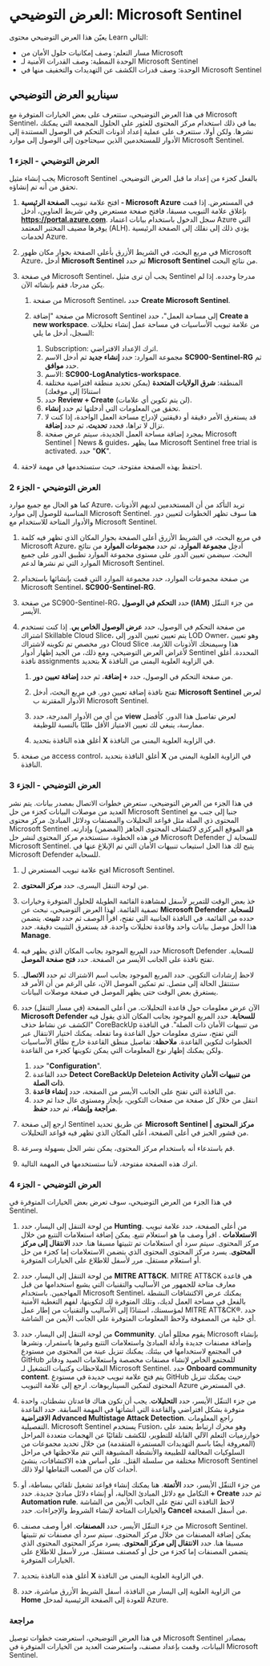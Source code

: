 <!---
---
العرض التوضيحي: العنوان: "Microsoft Sentinel" مسار التعلم/الوحدة/العنوان: "مسار التعلم: وصف قدرات حلول أمان Microsoft؛ الوحدة 3: وصف قدرات الأمان ل Microsoft Sentinel؛ الوحدة 3: وصف قدرات الكشف عن التهديدات والتخفيف من المخاطر في Microsoft Sentinel'
---
--->

# العرض التوضيحي: Microsoft Sentinel

يعيّن هذا العرض التوضيحي محتوى Learn التالي:

- مسار التعلم: وصف إمكانيات حلول الأمان من Microsoft
- الوحدة النمطية: وصف القدرات الأمنية لـ Microsoft Sentinel
- الوحدة: وصف قدرات الكشف عن التهديدات والتخفيف منها في Microsoft Sentinel

## سيناريو العرض التوضيحي

في هذا العرض التوضيحي، ستتعرف على بعض الخيارات المتوفرة مع Microsoft Sentinel، بما في ذلك استخدام مركز المحتوى للعثور على الحلول المجمعة التي يمكنك نشرها.  ولكن أولا، ستتعرف على عملية إعداد أذونات التحكم في الوصول المستندة إلى الأدوار للمستخدمين الذين سيحتاجون إلى الوصول إلى موارد Microsoft Sentinel.

### العرض التوضيحي - الجزء 1

يجب إنشاء مثيل Microsoft Sentinel بالفعل كجزء من إعداد ما قبل العرض التوضيحي. تحقق من أنه تم إنشاؤه.

1. افتح علامة تبويب **الصفحة الرئيسية - Microsoft Azure** في المستعرض.  إذا قمت بإغلاق علامة التبويب مسبقا، فافتح صفحة مستعرض وفي شريط العناوين، أدخل **https://portal.azure.com**. سجل الدخول باستخدام بيانات اعتماد Azure التي يوفرها مضيف المختبر المعتمد (ALH).  يؤدي ذلك إلى نقلك إلى الصفحة الرئيسية لخدمات Azure.

1. في مربع البحث، في الشريط الأزرق بأعلى الصفحة بجوار مكان ظهور Microsoft Azure، أدخل **Microsoft Sentinel** ثم حدد **Microsoft Sentinel** من نتائج البحث.  

1. في صفحة Microsoft Sentinel، يجب أن ترى مثيل Sentinel مدرجا وحدده.  إذا لم يكن مدرجا، فقم بإنشائه الآن.
    1. من صفحة Microsoft Sentinel، حدد **Create Microsoft Sentinel**.

    1. من صفحة "إضافة Microsoft Sentinel إلى مساحة العمل"، حدد **Create a new workspace**. من علامة تبويب الأساسيات في مساحة عمل إنشاء تحليلات السجل، أدخل ما يلي:
        1. Subscription: اترك الإعداد الافتراضي.
        1. مجموعة الموارد: حدد **إنشاء جديد** ثم أدخل الاسم **SC900-Sentinel-RG** ثم حدد **موافق**.
        1. الاسم: **SC900-LogAnalytics-workspace**.
        1. المنطقة: **شرق الولايات المتحدة** (يمكن تحديد منطقة افتراضية مختلفة استنادًا إلى موقعك)
        1. حدد **Review + Create** (لن يتم تكوين أي علامات).
        1. تحقق من المعلومات التي أدخلتها ثم حدد **إنشاء**.
        1. قد يستغرق الأمر دقيقة أو دقيقتين لإدراج مساحة العمل الواحدة، إذا كنت لا تزال لا تراها، فحدد **تحديث**، ثم حدد **إضافة**.
        1. بمجرد إضافة مساحة العمل الجديدة، سيتم عرض صفحة Microsoft Sentinel | News & guides، مما يظهر Microsoft Sentinel free trial is activated.  حدد "**OK**".

1. احتفظ بهذه الصفحة مفتوحة، حيث ستستخدمها في مهمة لاحقة.

### العرض التوضيحي - الجزء 2

كما هو الحال مع جميع موارد Azure، تريد التأكد من أن المستخدمين لديهم الأذونات المناسبة للوصول إلى موارد Microsoft Sentinel. هنا سوف تظهر الخطوات لتعيين دور والأدوار المتاحة للاستخدام مع Microsoft Sentinel.  

1. في مربع البحث، في الشريط الأزرق أعلى الصفحة بجوار المكان الذي تظهر فيه كلمة Microsoft Azure، أدخِل **مجموعة الموارد**، ثم حدد **مجموعات الموارد** من نتائج البحث. سيضمن تعيين الدور على مستوى مجموعة الموارد تطبيق الدور على جميع الموارد التي تم نشرها لدعم Microsoft Sentinel.

1. من صفحة مجموعات الموارد، حدد مجموعة الموارد التي قمت بإنشائها باستخدام Microsoft Sentinel، **SC900-Sentinel-RG**.

1. من صفحة SC900-Sentinel-RG، حدد **التحكم في الوصول (IAM)** من جزء التنقّل الأيسر.

1. من صفحة التحكم في الوصول، حدد **عرض الوصول الخاص بي**.  إذا كنت تستخدم اشتراك Skillable Cloud Slice، يتم تعيين تعيين الدور إلى LOD Owner، وهو تعيين دور مخصص تم تكوينه لاشتراك Cloud Slice هذا وسيمنحك الأذونات اللازمة. لأغراض العرض التوضيحي، ومع ذلك، من الجيد إظهار أدوار Sentinel المحددة.  أغلق نافذة assignments بتحديد **X** في الزاوية العلوية اليمنى من النافذة.

    1. من صفحة التحكم في الوصول، حدد **+ إضافة**، ثم حدد **إضافة تعيين دور**.

    1. تفتح نافذة إضافة تعيين دور.  في مربع البحث، أدخل **Microsoft Sentinel** لعرض الأدوار المقترنة ب Microsoft Sentinel.
    1. من أي من الأدوار المدرجة، حدد **view** لعرض تفاصيل هذا الدور.  كأفضل ممارسة، ينبغي لك تعيين الامتياز الأقل طلبًا بالنسبة للوظيفة.  

    1. أغلق هذه النافذة بتحديد **X** في الزاوية العلوية اليمنى من النافذة.

1. من صفحة access control، أغلق النافذة بتحديد **X** في الزاوية العلوية اليمنى من النافذة.

### العرض التوضيحي - الجزء 3

في هذا الجزء من العرض التوضيحي، ستعرض خطوات الاتصال بمصدر بيانات. يتم نشر العديد من موصلات البيانات كجزء من حل Microsoft Sentinel جنبا إلى جنب مع المحتوى ذي الصلة مثل قواعد التحليلات والمصنفات ودلائل المبادئ. مركز محتوى Microsoft Sentinel هو الموقع المركزي لاكتشاف المحتوى الجاهز (المضمن) وإدارته. في هذه الخطوة، ستستخدم مركز المحتوى لنشر حل Microsoft Defender للسحابة ل Microsoft Sentinel.  يتيح لك هذا الحل استيعاب تنبيهات الأمان التي تم الإبلاغ عنها في Microsoft Defender للسحابة.

1. افتح علامة تبويب المستعرض ل Microsoft Sentinel.

1. من لوحة التنقل اليسرى، حدد **مركز المحتوى**.

1. خذ بعض الوقت للتمرير لأسفل لمشاهدة القائمة الطويلة للحلول المتوفرة وخيارات تصفية القائمة.  لهذا العرض التوضيحي، نبحث عن **Microsoft Defender للسحابة**.  حدده من القائمة.  في النافذة الجانبية التي تفتح، اقرأ الوصف ثم حدد **تثبيت**.  يتضمن هذا الحل موصل بيانات واحد وقاعدة تحليلات واحدة. قد يستغرق التثبيت دقيقة.  حدد **Manage**.

1. حدد المربع الموجود بجانب المكان الذي يظهر فيه Microsoft Defender للسحابة.  تفتح نافذة على الجانب الأيسر من الصفحة.  حدد **فتح صفحة الموصل**.

1. لاحظ إرشادات التكوين.  حدد المربع الموجود بجانب اسم الاشتراك ثم حدد **الاتصال**.  ستنتقل الحالة إلى متصل.  تم تمكين الموصل الآن، على الرغم من أن الأمر قد يستغرق بعض الوقت حتى يظهر الموصل في صفحة موصلات البيانات.  

1. الآن عرض معلومات حول قاعدة التحليلات.  من أعلى الصفحة (في مسار التنقل) حدد **Microsoft Defender للسحابة**.  حدد المربع الموجود بجانب المكان الذي يقول فيه "الكشف عن نشاط حذف CoreBackUp من تنبيهات الأمان ذات الصلة". في النافذة التي تفتح، سترى معلومات حول القاعدة وما تفعله.  يمكنك اختيار الانتقال عبر الخطوات لتكوين القاعدة.  **ملاحظة**: تفاصيل منطق القاعدة خارج نطاق الأساسيات ولكن يمكنك إظهار نوع المعلومات التي يمكن تكوينها كجزء من القاعدة.  
    1. حدد "**Configuration**".
    1. حدد القاعدة **Detect CoreBackUp Deleteion Activity من تنبيهات الأمان ذات الصلة**.
    1. من النافذة التي تفتح على الجانب الأيسر من الصفحة، حدد **إنشاء قاعدة**.
    1. انتقل من خلال كل صفحة من صفحات التكوين، بإيجاز ومستوى عال جدا ثم حدد **مراجعة وإنشاء**، ثم حدد **حفظ**.

1. ارجع إلى صفحة Sentinel عن طريق تحديد **Microsoft Sentinel | مركز المحتوى** من قشور الخبز في أعلى الصفحة، أعلى المكان الذي تظهر فيه قواعد التحليلات.

1. قم باستدعاء أنه باستخدام مركز المحتوى، يمكن نشر الحل بسهولة وسرعة.

1. اترك هذه الصفحة مفتوحة، لأننا ستستخدمها في المهمة التالية.

### العرض التوضيحي - الجزء 4

في هذا الجزء من العرض التوضيحي، سوف تعرض بعض الخيارات المتوفرة في Sentinel.

1. من لوحة التنقل إلى اليسار، حدد **Hunting**.  من أعلى الصفحة، حدد علامة تبويب **الاستعلامات** . اقرأ وصف ما هو استعلام تتبع. يمكن إضافة استعلامات التتبع من خلال مركز المحتوى. سيتم سرد أي استعلامات تم تثبيتها مسبقا هنا. حدد **الانتقال إلى مركز المحتوى**.  يسرد مركز المحتوى المحتوى الذي يتضمن الاستعلامات إما كجزء من حل أو استعلام مستقل.  مرر لأسفل للاطلاع على الخيارات المتوفرة.

1. من لوحة التنقل إلى اليسار، حدد **MITRE ATT&CK**.  MITRE ATT&CK هي قاعدة معارف متاحة للجمهور من الأساليب والتقنيات التي يشيع استخدامها من قبل المهاجمين. باستخدام Microsoft Sentinel، يمكنك عرض الاكتشافات النشطة بالفعل في مساحة العمل لديك، وتلك المتوفرة لك لتكوينها، لفهم التغطية الأمنية لمؤسستك، استنادًا إلى الأساليب والتقنيات من إطار عمل MITRE ATT&CK®.  حدد أي خلية من المصفوفة ولاحظ المعلومات المتوفرة على الجانب الأيمن من الشاشة.  

1. من لوحة التنقل إلى اليسار، حدد **Community**. يقوم محللو أمان Microsoft بإنشاء وإضافة مصنفات جديدة وأدلة المبادئ واستعلامات التتبع وغيرها باستمرار، ونشرها في المجتمع لاستخدامها في بيئتك. يمكنك تنزيل عينة من المحتوى من مستودع GitHub للمجتمع الخاص لإنشاء مصنفات مخصصة واستعلامات الصيد ودفاتر الملاحظات وكتيبات التشغيل لـ Microsoft Sentinel.  حدد **Onboard community content**.  يتم فتح علامة تبويب جديدة في مستودع GitHub حيث يمكنك تنزيل المحتوى لتمكين السيناريوهات.  ارجع إلى علامة التبويب Azure في المستعرض.

1. من جزء التنقّل الأيسر، حدد **التحليلات**.  يجب أن تكون هناك قاعدتان نشطتان، واحدة متوفرة بشكل افتراضي والقاعدة التي أنشأتها في المهمة السابقة. حدد القاعدة **الافتراضية Advanced Multistage Attack Detection**.  راجع المعلومات التفصيلية.  Microsoft Sentinel يستخدم Fusion، وهو محرك ارتباط يعتمد على خوارزميات التعلم الآلي القابلة للتطوير، للكشف تلقائيًا عن الهجمات متعددة المراحل (المعروفة أيضًا باسم التهديدات المستمرة المتقدمة) من خلال تحديد مجموعات من السلوكيات المخالفة للطبيعة والأنشطة المشبوهة التي تتم ملاحظتها في مراحل مختلفة من سلسلة القتل. على أساس هذه الاكتشافات، ينشئ Microsoft Sentinel أحداث كان من الصعب التقاطها لولا ذلك.

1. من جزء التنقّل الأيسر، حدد **الأتمتة**.  هنا يمكنك إنشاء قواعد تشغيل تلقائي ببساطة، أو التكامل مع دلائل المبادئ الحالية، أو إنشاء دلائل مبادئ جديدة.  حدد **+ Create** ثم حدد **Automation rule**.  لاحظ النافذة التي تفتح على الجانب الأيمن من الشاشة والخيارات المتاحة لإنشاء الشروط والإجراءات.  حدد **Cancel** من أسفل الصفحة.

1. من جزء التنقّل الأيسر، حدد **المصنفات**. اقرأ وصف مصنف Microsoft Sentinel.  يمكن إضافة المصنفات من خلال مركز المحتوى. سيتم سرد أي مصنفات تم تثبيتها مسبقا هنا. حدد **الانتقال إلى مركز المحتوى**.  يسرد مركز المحتوى المحتوى الذي يتضمن المصنفات إما كجزء من حل أو كمصنف مستقل. مرر لأسفل للاطلاع على الخيارات المتوفرة.

1. أغلق هذه النافذة بتحديد **X** في الزاوية العلوية اليمنى من النافذة.

1. من الزاوية العلوية إلى اليسار من النافذة، أسفل الشريط الأزرق مباشرة، حدد **Home** للعودة إلى الصفحة الرئيسية لمدخل Azure.  

### مراجعة

في هذا العرض التوضيحي، استعرضت خطوات توصيل Microsoft Sentinel بمصادر البيانات، وقمت بإعداد مصنف، واستعرضت العديد من الخيارات المتوفرة في Microsoft Sentinel.
